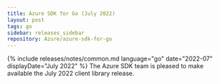 ```yaml
---
title: Azure SDK for Go (July 2022)
layout: post
tags: go
sidebar: releases_sidebar
repository: Azure/azure-sdk-for-go
---
```

{% include releases/notes/common.md language="go" date="2022-07" displayDate="July 2022" %}
The Azure SDK team is pleased to make available the July 2022 client library release.